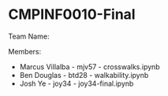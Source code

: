 # CMPINF0010-Final
Team Name: 

Members:
* Marcus Villalba - mjv57 - crosswalks.ipynb
* Ben Douglas - btd28 - walkability.ipynb
* Josh Ye - joy34 - joy34-final.ipynb
